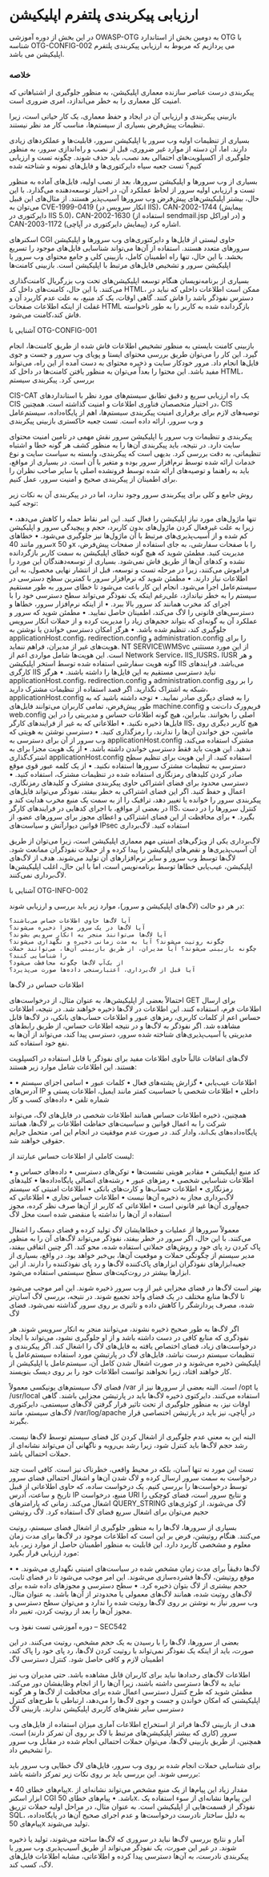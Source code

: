 # ارزیابی پیکربندی پلتفرم اپلیکیشن

در این بخش از دوره آموزشی OWASP-OTG به دومین بخش از استاندارد OTG با شناسه OTG-CONFIG-002 می پردازیم که مربوط به ارزیابی پیکربندی پلتفرم اپلیکیشن می باشد.

### خلاصه

پیکربندی درست عناصر سازنده معماری اپلیکیشن، به منظور جلوگیری از اشتباهاتی که امنیت کل معماری را به خطر می‌اندازد، امری ضروری است.

بازبینی پیکربندی و ارزیابی آن در ایجاد و حفظ معماری، یک کار حیاتی است، زیرا تنظیمات پیش‌فرض بسیاری از سیستم‌ها، مناسب کار مد نظر نیستند.

بسیاری از تنظیمات اولیه وب سرور یا اپلیکیشن سرور، قابلیت‌ها و عملکردهای زیادی دارند. اما، آن دسته از موارد غیر ضروری، قبل از نصب و راه‌اندازی سرور، به منظور جلوگیری از اکسپلویت‌های احتمالی بعد نصب، باید حذف شوند.
چگونه تست و ارزیابی کنیم؟
تست جعبه سیاه
دایرکتوری‌ها و فایل‌های نمونه و شناخته شده

بسیاری از وب سرورها و اپلیکیشن سرورها، بعد از نصب اولیه، فایل‌های آماده به منظور تست و ارزیابی اولیه سرور از لحاظ عملکرد آن، در اختیار توسعه‌دهنده می‌گذارد. با این حال، بیشتر اپلیکیشن‌های پیش‌فرض وب سرورها آسیب‌پذیر هستند. از مثال‌های این قبیل می‌توان به CVE-1999-0419 (انکار سرویس در IIS)، CAN-2002-1744 (پیمایش دایرکتوری در IIS 5.0)، CAN-2002-1630 (استفاده از sendmail.jsp در اوراکل) و CAN-2003-1172 (پیمایش دایرکتوری در آپاچی) اشاره کرد.

اسکنرهای CGI حاوی لیستی از فایل‌ها و دایرکتوری‌های وب سرورها و اپلیکیشن سرورهای متعدد هستند. استفاده از آن‌ها می‌تواند شناسایی فایل‌های موجود را تسریع بخشد. با این حال، تنها راه اطمینان کامل، بازبینی کلی و جامع محتوای وب سرور یا اپلیکیشن سرور و تشخیص فایل‌های مرتبط با اپلیکیشن است.
بازبینی کامنت‌ها

بسیاری از برنامه‌نویسان هنگام توسعه اپلیکیشن‌های تحت وب بزرگريال کامنت‌گذاری می‌کنند. با این حال، کامنت‌های داخل کد HTML، ممکن است اطلاعات داخلی که نباید در دسترس نفوذگر باشد را فاش کنند. گاهی اوقات، یک کد منبع، به علت عدم کاربرد آن و غفلت از اینکه اطلاعات صفحات HTML بازگردانده شده به کاربر را به طور ناخواسته فاش کند،کامنت می‌شود.

آشنایی با OTG-CONFIG-001

بازبینی کامنت بایستی به منظور تشخیص اطلاعات فاش شده از طریق کامنت‌ها، انجام گیرد. این کار را می‌توان طریق بررسی محتوای ایستا و پویای وب سرور و جست و جوی فایل‌ها انجام داد. مرور خودکار سایت و ذخیره محتوای به دست آمده از این راه، می‌تواند مفید باشد. این محتوا را بعداً می‌توان به منظور یافتن کامنت‌ها در داخل کد HTML، بررسی کرد.
پیکربندی سیستم

CIS-CAT یک راه ارزیابی سریع و دقیق تطابق سیستم‌های مورد نظر با استانداردهای CIS در اختیار متخصصان فناوری اطلاعات و امنیت گذاشته است. همچنین، CIS توصیه‌های لازم برای برقراری امنیت پیکربندی سیستم‌ها، اهم از پایگاه‌داده، سیستم‌عامل و وب سرور، ارائه داده است.
تست جعبه خاکستری
بازبینی پیکربندی

پیکربندی و تنظیمات وب سرور یا اپلیکیشن سرور نقش مهمی در تامین امنیت محتوای سایت دارد. در نتیجه، باید پیکربندی آن‌ها را به منظور کشف هر گونه خطا و اشتباه تنظیماتی، به دقت بررسی کرد. بدیهی است که پیکربندی، وابسته به سیاست سایت و نوع خدمات ارائه شده توسط نرم‌افزار سرور بوده و متغیر با آن است. در بسیاری از مواقع، باید به راهنما و توصیه‌های ارائه شده توسط فرونشده اصلی یا سایر صاحب نظران را برای اطمینان از پیکربندی صحیح و امنیت سرور، عمل کنیم.

روش جامع و کلی برای پیکربندی سرور وجود ندارد، اما در در پیکربندی آن به نکات زیر توجه کنید:

• تنها ماژول‌های مورد نیاز اپلیکیشن را فعال کنید. این امر نقاط حمله را کاهش می‌دهد، زیرا به علت غیرفعال کردن ماژول‌های بدون کاربرد، حجم و پیچیدگی سرور و اپلیکیشن کم شده و از آسیب‌پذیری‌های مرتبط با آن ماژول‌ها نیز جلوگیری می‌شود.
• خطاهای سرور مانند 40x و 50x را با صفحات سفارشی، به جای استفاده از صفحات پیش‌فرض، مدیریت کنید. مطمئن شوید که هیچ گونه خطای اپلیکیشن به سمت کاربر بازگردانده نشده و کدهای آن‌ها از طریق فاش نمی‌شود. بسیاری از توسعه‌دهندگان این مورد را فراموش می‌کنند، زیرا در مرحله تست و توسعه، قبل از انتشار نهایی محصول، به این اطلاعات نیاز دارند.
• مطمئن شوید که نرم‌افزار سرور با کمترین سطح دسترسی در سیستم‌عامل اجرا می‌شود. انجام این کار باعث می‌شود تا خطای سرور به طور مستقیم سیستم را به خطر نیاندازد، علی‌رغم اینکه یک نفوذگر می‌تواند سطح دسترسی خود را با اجرای کد مخرب همانند کد سرور بالا ببرد.
• از اینکه نرم‌افزار سرور، خطاها و دسترسی‌های قانونی را لاگ می‌کند، اطمینان حاصل نمایید.
• مطمئن شوید که سرور و عملکرد آن به ‌گونه‌ای که بتواند حجم‌های زیاد را مدیریت کرده و از حملات انکار سرویس جلوگیری کند، تنظیم شده باشد.
• هرگز امکان دسترسی خواندن یا نوشتن به applicationHost.config، redirection.config و administration.config را برای هویت‌های غیر از مدیران، فراهم ننماید. NT SERVICE\WMSvc از این مورد مستثنی است. این هویت‌ها شامل مواردی اعم از Network Service، IIS_IUSRS، IUSR و هر گونه هویت سفارشی استفاده شده توسط استخر اپلیکیشن IIS می‌باشد. فرایندهای کارگری IIS نباید دسترسی مستقیم به این فایل‌ها را داشته باشند.
• هرگز applicationHost.config، redirection.config و administration.config را بر روی شبکه به اشتراک نگذارید. اگر قصد استفاده از تنظیمات مشترک دارید، applicationHost.config را به فضای دیگری صادر نمایید.
• توجه داشته باشید که به طور پیش‌فرض، تمامی کاربران می‌توانند فایل‌های machine.config فریم‌ورک دات‌نت و web.config اصلی را بخوانند. بنابراین، هیچ گونه اطلاعات حساس و مدیریتی را در این فایل‌ها ذخیره نکنید.
• اطلاعاتی که به غیر از فرایندهای کارگر IIS، هیچ کاربر دیگری روی ماشین، حق خواندن آن‌ها را ندارند، را رمزگذاری کنید.
• دسترسی نوشتن به هویتی که وب سرور از آن برای دسترسی به applicationHost.config مشترک استفاده می‌کند، ندهید. این هویت باید فقط دسترسی خواندن داشته باشد.
• از یک هویت مجزا برای به اشترک‌گذاری applicationHost.config استفاده کنید. از این هویت برای تنظیم سطح دسترسی به تنظیمات مشترک سرورها استفاده نکنید.
• از یک کلمه عبور قوی موقع صادر کردن کلیدهای رمزنگاری استفاده شده در تنظیمات مشترک، استفاده کنید.
• دسترسی محدود برای فضای اشتراکی حاوی پیکربندی مشترک و کلید‌های رمزنگاری، اعمال و حفظ کنید. اگر این فضای اشتراکی به خطر بیفتد، نفوذگر می‌تواند فایل‌های پیکربندی سرور را خوانده یا تغییر دهد، ترافیک را از به سمت یک منبع مخرب هدایت کند و در بعضی از مواقع، با اجرای کدهایی در فرایندهای کارگر IIS، کنترل سرورها را در دست بگیرد.
• برای محافظت از این فضای اشتراکی و اعطای مجوز برای سرورهای عضو، از قوانین دیوارآتش و سیاست‌های IPsec استفاده کنید.
لاگ‌برداری

لاگ‌برداری یکی از ویژگی‌های امنیتی مهم معماری اپلیکیشن است، زیرا می‌توان از طریق آن آسیب‌پذیری‌ها و نقص‌های اپلیکیشن را پیدا کرده و از حملات نفوذگران ممانعت شود. لاگ‌ها توسط وب سرور و سایر نرم‌افزارهای آن تولید می‌شوند. هدف از لاگ‌های اپلیکیشن، عیب‌یابی خطاها توسط برنامه‌نویس است، اما با این حال، اغلب اپلیکیشن‌ها لاگ‌برداری نمی‌کنند.

آشنایی با OTG-INFO-002

در هر دو حالت (لاگ‌های اپلیکیشن و سرور)، موارد زیر باید بررسی و ارزیابی شوند:

    آیا لاگ‌ها حاوی اطلاعات حساس می‌باشند؟
    آیا لاگ‌ها در یک سرور مجزا ذخیره می‌شوند؟
    آیا لاگ‌ها می‌توانند منجر به انکار سرویس بشوند؟
    چگونه روتیت می‌شوند؟ آیا به مدت زمانی ذخیره و نگهداری می‌شوند؟
    چگونه بازبینی می‌شوند؟ آیا مدیران، از طریق بازبینی آن‌ها، می‌توانند حملات را شناسایی کنند؟
    از بک‌آپ لاگ‌ها چگونه محافظت می‌شود؟
    آیا قبل از لاگ‌برداری، اعتبارسنجی داده‌ها صورت می‌پذیرد؟

اطلاعات حساس در لاگ‌ها

احتمالاً بعضی از اپلیکیشن‌ها، به عنوان مثال، از درخواست‌های GET برای ارسال اطلاعات فرم، استفاده کنند. این اطلاعات در لاگ‌ها ذخیره خواهند شد. در نتیجه، اطلاعات حساس اعم از کلمات کاربری، رمزهای عبور و اطلاعات حساب‌های بانکی، در لاگ‌ها قابل مشاهده شد. اگر نفوذگر به لاگ‌ها و در نتیجه اطلاعات حساس، از طریق رابط‌های مدیریتی یا آسیب‌پذیری‌های شناخته شده سرور، دسترسی پیدا کند، می‌تواند از آن‌ها به نفع خود استفاده کند.

لاگ‌های اتفاقات غالباً حاوی اطلاعات مفید برای نفوذگر یا قابل استفاده در اکسپلویت هستند. این اطلاعات شامل موارد زیر هستند:

• اطلاعات عیب‌یابی
• گزارش پشته‌های فعال
• کلمات عبور
• اسامی اجزای سیستم
• آدرس‌های IP داخلی
• اطلاعات شخصی با حساسیت کمتر مانند ایمیل، اطلاعات پستی و شماره تلفن
• داده‌های کسب و کار

همچنین، ذخیره اطلاعات حساس همانند اطلاعات شخصی در فایل‌های لاگ، می‌تواند شرکت را به اعمال قوانین و سیاسیت‌های حفاظت اطلاعات بر لاگ‌ها، همانند پایگاه‌داده‌های بک‌اند، وادار کند. در صورت عدم موفقیت در انجام این امر، متحمل جرایم حقوقی خواهند شد.

لیست کاملی از اطلاعات حساس عبارتند از:

• کد منبع اپلیکیشن
• مقادیر هویتی نشست‌ها
• توکن‌های دسترسی
• داده‌های حساس و اطلاعات شناسایی شخصی
• رمزهای عبور
• رشته‌های اتصالی پایگاه‌داده‌ها
• کلیدهای رمزنگاری
• اطلاعات حساب‌ها و کارت‌های بانکی
• اطلاعات امنیتی که سیستم لاگ‌برداری مجاز به ذخیره آن‌ها نیست
• اطلاعات حساس تجاری
• اطلاعاتی که جمع‌آوری آن‌ها غیر قانونی است
• اطلاعاتی که کاربر از آن‌ها صرف نظر کرده، مجوز استفاده از آن‌ها را نداشته یا منقضی شده است
محل لاگ

معمولاً سرورها از عملیات و خطاهایشان لاگ تولید کرده و فضای دیسک را اشغال می‌کنند. با این حال، اگر سرور در خطر بیفتد، نفوذگر می‌تواند لاگ‌های آن را به منظور پاک کردن رد پای خود و روش‌های حملاتی استفاده شده، محو کند. اگر چنین اتفاقی بیفتد، مدیر سیستم از چگونگی حملات و موقعیت آن‌ها، بی‌خبر خواهد بود. در واقع، بسیاری از جعبه‌ابزارهای نفوذگران ابزارهای پاک‌کننده لاگ‌ها و رد پای نفوذکننده را دارند. از این ابزارها بیشتر در روت‌کیت‌های سطح سیستمی استفاده می‌شود.

بهتر است لاگ‌ها در فضای مجزایی غیر از وب سرور ذخیره شوند. این امر موجب می‌شود تا لاگ‌ها منابع مختلف در یک فضای واحد تجمیع شوند. در نتیجه، بررسی لاگ آسان‌تر شده، مصرف پردازشگر را کاهش داده و تاثیری بر روی سرور گذاشته نمی‌شود.
فضای لاگ

اگر لاگ‌ها به طور صحیح ذخیره نشوند، می‌توانند منجر به انکار سرویس شوند. هر نفوذگری که منابع کافی در دست داشته باشد و از او جلوگیری نشود، می‌تواند با ایجاد درخواست‌های زیاد، فضای اختصاص یافته به فایل‌های لاگ را اشغال کند. اگر پیکربندی و تنظیمات سیستم درست نباشد، فایل‌های لاگ در پارتیشن مورد استفاده سیستم‌عامل یا اپلیکیشن ذخیره می‌شوند و در صورت اشغال شدن کامل آن، سیستم‌عامل یا اپلیکیشن از کار خواهند افتاد، زیرا نخواهند توانست اطلاعات خود را بر روی دیسک بنویسند.

فضای لاگ سیستم‌های یونیکسی معمولاً /var است. البته بعضی از سرورها نیز از /opt یا /usr/local استفاده می‌کنند. دایرکتوی ذخیره لاگ‌ها باید در پارتیشن مجزایی باشند. گاهی اوقات نیز، به منظور جلوگیری از تحت تاثیر قرار گرفتن لاگ‌های سیستمی، دایرکتوری لاگ‌های سیستم، مانند /var/log/apache در آپاچی، نیز باید در پارتیشن اختصاصی قرار بگیرند.

البته این به معنی عدم جلوگیری از اشغال کردن کل فضای سیستم توسط لاگ‌ها نیست. رشد حجم لاگ‌ها باید کنترل شود، زیرا رشد بی‌رویه و ناگهانی آن می‌تواند نشانه‌ای از حملات احتمالی باشد.

تست این مورد نه تنها آسان، بلکه در محیط واقعی، خطرناک نیز است. کافی است چند درخواست به سمت سرور ارسال کرده و لاگ شدن آن‌ها و اشغال احتمالی فضای سرور توسط درخواست‌ها را بررسی کنیم. یک درخواست ساده، که حاوی اطلاعاتی از قبیل تاریخ و ساعت، آدرس IP منبع، درخواست URI و نتایج سرور است، فضای کوچکی را اشغال می‌کند. زمانی که پارامترهای QUERY_STRING لاگ می‌شوند، از کوئری‌های حجیم می‌توان برای اشغال سریع فضای لاگ استفاده کرد.
لاگ روتیشن

بسیاری از سرورها، لاگ‌ها را به منظور جلوگیری از اشغال فضای سیستم، روتیت می‌کنند. هنگام روتیشن، فرض بر این است که اطلاعات موجود در لاگ‌ها برای مدت زمان معلوم و مشخصی کاربرد دارد.
این قابلیت به منظور اطمینان حاصل از موارد زیر، باید مورد ارزیابی قرار بگیرد:

• لاگ‌ها دقیقاً برای مدت زمان مشخص شده در سیاست‌های امنیتی نگهداری می‌شوند.
• موقع روتیشن، لاگ‌ها فشرده‌سازی می‌شوند. این امر موجب می‌شود تا در فضای ثابت، حجم بیشتری از لاگ بتوان ذخیره کرد.
• سطح دسترسی و مجوزهای داده شده برای لاگ‌های روتیت شده، همانند لاگ‌های معمولی یا محدودتر از آن‌ها باشد. به عنوان مثال، وب سرور نیاز به نوشتن بر روی لاگ‌ها روتیت شده را ندارد و می‌توان سطح دسترسی و مجوز آن‌ها را بعد از روتیت کردن، تغییر داد.

دوره آموزشی تست نفوذ وب – SEC542

بعضی از سرورها، لاگ‌ها را با رسیدن به یک حجم مشخص، روتیت می‌کنند. در این صورت، باید از اینکه یک نفوذگر نمی‌تواند با روتیت کردن لاگ‌ها، رد پای خود را پاک کند، اطمینان لازم و کافی حاصل شود.
کنترل دسترسی لاگ

اطلاعات لاگ‌های رخدادها نباید برای کاربران قابل مشاهده باشد. حتی مدیران وب نیز نباید به لاگ‌ها دسترسی داشته باشند، زیرا آن‌ها را از انجام وظایفشان دور می‌کند. مطمئن شوید که طرح کنترل دسترسی اعمال شده برای محافظت از لاگ‌ها و هر گونه اپلیکیشنی که امکان خواندن و جست و جوی لاگ‌ها را می‌دهد، ارتباطی با طرح‌های کنترل دسترسی سایر نقش‌های کاربری اپلیکیشن ندارند.
بازبینی لاگ

هدف از بازبینی لاگ‌ها فراتر از استخراج اطلاعات آماری میزان استفاده از فایل‌های وب سرور (کاری که بیشتر اپلیکیشن‌های مرتبط با لاگ بر روی آن تمرکز دارند) است. همچنین، از طریق بازبینی لاگ‌ها، می‌توان حملات احتمالی انجام شده در مقابل وب سرور را تشخیص داد.

برای شناسایی حملات انجام شده بر روی وب سرور، فایل‌های لاگ‌ خطایی وب سرور باید بررسی شوند. این بررسی باید بر روی نکات زیر تمرکز داشته باشد:

• پیام‌های خطای 40x. مقدار زیاد این پیام‌ها از یک منبع مشخص می‌تواند نشانه‌ای از ابزار اسکنر CGI باشد.
• پیام‌های خطای 50x. این پیام‌ها نشانه‌ای از سوء استفاده یک نفوذگر از قسمت‌هایی از اپلیکیشن است. به عنوان مثال، در مراحل اولیه حملات تزریق SQL، به دلیل ساختار نادرست درخواست‌ها و عدم اجرای صحیح آن‌ها در پایگاه‌داده، پیام‌های 50x تولید می‌شوند.

آمار و نتایج بررسی لاگ‌ها نباید در سروری که لاگ‌ها ساخته می‌شوند، تولید یا ذخیره شوند. در غیر این صورت، یک نفوذگر می‌تواند از طریق آسیب‌پذیری وب سرور یا پیکربندی نادرست، به آن‌ها دسترسی پیدا کرده و اطلاعاتی، مشابه اطلاعات فایل‌های لاگ، کسب کند.
